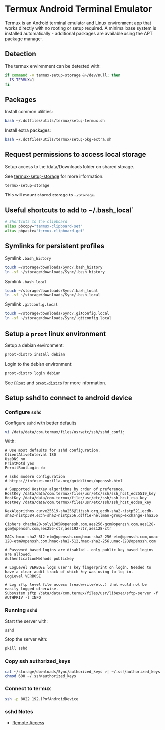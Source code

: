 # Termux Android Terminal Emulator

Termux is an Android terminal emulator and Linux environment app that works directly with no rooting or setup required. A minimal base system is installed automatically - additional packages are available using the APT package manager.

## Detection

The termux environment can be detected with:

```bash
if command -v termux-setup-storage &>/dev/null; then
  IS_TERMUX=1
fi
```

## Packages

Install common utilities:

```bash
bash ~/.dotfiles/utils/termux/setup-termux.sh
```

Install extra packages:

```bash
bash ~/.dotfiles/utils/termux/setup-pkg-extra.sh
```

## Request permissions to access local storage

Setup access to the /data/Downloads folder on shared storage.

See [termux-setup-storage](https://wiki.termux.com/wiki/Termux-setup-storage) for more information.

```bash
termux-setup-storage
```

This will mount shared storage to `~/storage`.

## Useful shortcuts to add to ~/.bash_local`

```bash
# Shortcuts to the clipboard
alias pbcopy="termux-clipboard-set"
alias pbpaste="termux-clipboard-get"
```

## Symlinks for persistent profiles

Symlink `.bash_history`

```bash
touch ~/storage/downloads/Sync/.bash_history
ln -sf ~/storage/downloads/Sync/.bash_history
```

Symlink `.bash_local`

```bash
touch ~/storage/downloads/Sync/.bash_local
ln -sf ~/storage/downloads/Sync/.bash_local
```

Symlink `.gitconfig.local`

```bash
touch ~/storage/downloads/Sync/.gitconfig.local
ln -sf ~/storage/downloads/Sync/.gitconfig.local
```

## Setup a `proot` linux environment

Setup a debian environment:

```bash
proot-distro install debian
```

Login to the debian environment:

```bash
proot-distro login debian
```

See [`PRoot`](https://wiki.termux.com/wiki/PRoot) and [`proot-distro`](https://github.com/termux/proot-distro) for more information.

## Setup sshd to connect to android device

### Configure `sshd`

Configure `sshd` with better defaults

```bash
vi /data/data/com.termux/files/usr/etc/ssh/sshd_config
```

With:

```text
# Use most defaults for sshd configuration.
ClientAliveInterval 180
UseDNS no
PrintMotd yes
PermitRootLogin No

# sshd modern configuration
# https://infosec.mozilla.org/guidelines/openssh.html

# Supported HostKey algorithms by order of preference.
HostKey /data/data/com.termux/files/usr/etc/ssh/ssh_host_ed25519_key
HostKey /data/data/com.termux/files/usr/etc/ssh/ssh_host_rsa_key
HostKey /data/data/com.termux/files/usr/etc/ssh/ssh_host_ecdsa_key

KexAlgorithms curve25519-sha256@libssh.org,ecdh-sha2-nistp521,ecdh-sha2-nistp384,ecdh-sha2-nistp256,diffie-hellman-group-exchange-sha256

Ciphers chacha20-poly1305@openssh.com,aes256-gcm@openssh.com,aes128-gcm@openssh.com,aes256-ctr,aes192-ctr,aes128-ctr

MACs hmac-sha2-512-etm@openssh.com,hmac-sha2-256-etm@openssh.com,umac-128-etm@openssh.com,hmac-sha2-512,hmac-sha2-256,umac-128@openssh.com

# Password based logins are disabled - only public key based logins are allowed.
AuthenticationMethods publickey

# LogLevel VERBOSE logs user's key fingerprint on login. Needed to have a clear audit track of which key was using to log in.
LogLevel VERBOSE

# Log sftp level file access (read/write/etc.) that would not be easily logged otherwise.
Subsystem sftp /data/data/com.termux/files/usr/libexec/sftp-server -f AUTHPRIV -l INFO
```

### Running `sshd`

Start the server with:

```bash
sshd
```

Stop the server with:

```bash
pkill sshd
```

### Copy ssh authorized_keys

```bash
cat ~/storage/downloads/Sync/authorized_keys >| ~/.ssh/authorized_keys
chmod 600 ~/.ssh/authorized_keys
```

### Connect to termux

```bash
ssh -p 8022 192.IPofAndroidDevice
```

### sshd Notes

- [Remote Access](https://wiki.termux.com/wiki/Remote_Access)
